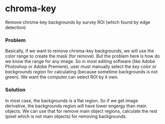 # chroma-key

Remove chroma-key backgrounds by survey ROI (which found by edge detection)

### Problem

Basically, if we want to remove chroma-key backgrounds, we will use the color range to create the mask (for remove). But the problem here is how do we know the range for any image. So in most editing software (like Adobe Photoshop or Adobe Premiere), user must manually select the _key color_ or _backgrounds region_ for calculating (because sometime backgrounds is not green). We want the computer can select ROI by it own.

### Solution

In most case, the backgrounds is a flat region. So if we get image derivative, the backgrounds region will have lower engergy than main objects. We can use that for remove main object regions, calculate the rest (pixel which is not main objects) for removing backgrounds.
